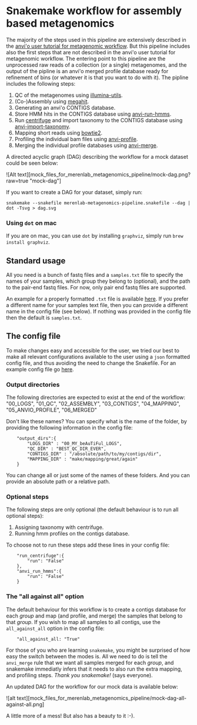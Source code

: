 # Snakemake workflow for assembly based metagenomics

The majority of the steps used in this pipeline are extensively described in the [anvi'o user tutorial for metagenomic workflow](http://merenlab.org/2016/06/22/anvio-tutorial-v2/). But this pipeline includes also the first steps that are not described in the anvi'o user tutorial for metagenomic workflow. The entering point to this pipeline are the unprocessed raw reads of a collection (or a single) metagenomes, and the output of the pipline is an anvi'o merged profile database ready for refinement of bins (or whatever it is that you want to do with it).
The pipline includes the following steps:

1. QC of the metagenomes using [illumina-utils](https://github.com/merenlab/illumina-utils/).
2. (Co-)Assembly using [megahit](https://github.com/voutcn/megahit).
3. Generating an anvi'o CONTIGS database.
4. Store HMM hits in the CONTIGS database using [anvi-run-hmms](http://merenlab.org/2016/06/22/anvio-tutorial-v2/#anvi-run-hmms).
5. Run [centrifuge](https://ccb.jhu.edu/software/centrifuge/) and import taxonomy to the CONTIGS database using [anvi-import-taxonomy](http://merenlab.org/2016/06/18/importing-taxonomy/).
6. Mapping short reads using [bowtie2](http://bowtie-bio.sourceforge.net/bowtie2/index.shtml).
7. Profiling the individual bam files using [anvi-profile](http://merenlab.org/2016/06/22/anvio-tutorial-v2/#anvi-profile).
8. Merging the individual profile databases using [anvi-merge](http://merenlab.org/2016/06/22/anvio-tutorial-v2/#anvi-merge).

A directed acyclic graph (DAG) describing the workflow for a mock dataset could be seen below:

![Alt text][mock_files_for_merenlab_metagenomics_pipeline/mock-dag.png?raw=true "mock-dag"]


If you want to create a DAG for your dataset, simply run:

```
snakemake --snakefile merenlab-metagenomics-pipeline.snakefile --dag | dot -Tsvg > dag.svg
```

### Using `dot` on mac

If you are on mac, you can use `dot` by installing `graphviz`, simply run `brew install graphviz`.

## Standard usage

All you need is a bunch of fastq files and a `samples.txt` file to specify the names of your samples, which group they belong to (optional),
and the path to the pair-end fastq files. For now, only pair end fastq files are supported.

An example for a properly formatted `.txt` file is available [here](mock_files_for_merenlab_metagenomics_pipeline/samples.txt).
If you prefer a different name for your samples text file, then you can provide a different name in the config file (see below).
If nothing was provided in the config file then the default is `samples.txt`.

## The config file

To make changes easy and accessible for the user, we tried our best to make all relevant configurations available
to the user using a `json` formatted config file, and thus avoiding the need to change the Snakefile. For an example 
config file go [here](mock_files_for_merenlab_metagenomics_pipeline/config.json).

### Output directories

The following directories are expected to exist at the end of the workflow:
"00_LOGS", "01_QC", "02_ASSEMBLY", "03_CONTIGS", "04_MAPPING", "05_ANVIO_PROFILE", "06_MERGED"

Don't like these names? You can specify what is the name of the folder, by providing the following information in the config file:

```
    "output_dirs":{
        "LOGS_DIR" : "00_MY_beAuTiFul_LOGS",
        "QC_DIR" : "BEST_QC_DIR_EVER",
        "CONTIGS_DIR" : "/absolute/path/to/my/contigs/dir",
        "MAPPING_DIR" : "make/mapping/great/again"
    }
```

You can change all or just some of the names of these folders.
And you can provide an absolute path or a relative path.

### Optional steps

The following steps are only optional (the default behaviour is to run all optional steps):
1. Assigning taxonomy with centrifuge.
2. Running hmm profiles on the contigs database.

To choose not to run these steps add these lines in your config file:
```
    "run_centrifuge":{
        "run": "False"
    },
    "anvi_run_hmms":{
        "run": "False"
    }
```

### The "all against all" option

The default behaviour for this workflow is to create a contigs database for each _group_ and map (and profile, and merge) the samples that belong to that _group_. If you wish to map all samples to all contigs, use the `all_against_all` option in the config file:

```
    "all_against_all: "True"
```

For those of you who are learning `snakemake`, you might be surprised of how easy the switch between the modes is. All we need to do is tell the `anvi_merge` rule that we want all samples merged for each _group_, and snakemake immediatly infers that it needs to also run the extra mapping, and profiling steps. *Thank you snakemake!* (says everyone).

An updated DAG for the workflow for our mock data is available below:

![alt text][mock_files_for_merenlab_metagenomics_pipeline/mock-dag-all-against-all.png]

A little more of a mess! But also has a beauty to it :-).
